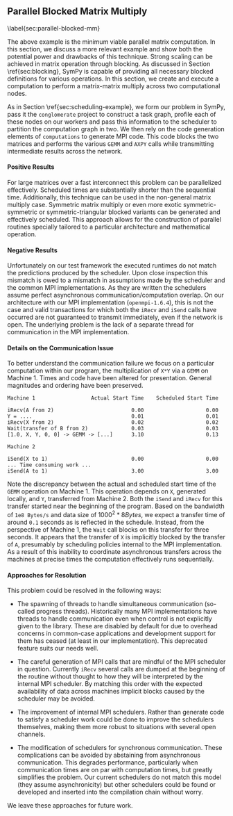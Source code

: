 
Parallel Blocked Matrix Multiply
--------------------------------

\label{sec:parallel-blocked-mm}

The above example is the minimum viable parallel matrix computation.  In this section, we discuss a more relevant example and show both the potential power and drawbacks of this technique.  Strong scaling can be achieved in matrix operation through blocking.  As discussed in Section \ref{sec:blocking}, SymPy is capable of providing all necessary blocked definitions for various operations.  In this section, we create and execute a computation to perform a matrix-matrix multiply across two computational nodes.

As in Section \ref{sec:scheduling-example}, we form our problem in SymPy, pass it the  `conglomerate` project to construct a task graph, profile each of these nodes on our workers and pass this information to the scheduler to partition the computation graph in two.  We then rely on the code generation elements of `computations` to generate MPI code.  This code blocks the two matrices and performs the various `GEMM` and `AXPY` calls while transmitting intermediate results across the network.


#### Positive Results

For large matrices over a fast interconnect this problem can be parallelized effectively.  Scheduled times are substantially shorter than the sequential time.  Additionally, this technique can be used in the non-general matrix multiply case.  Symmetric matrix multiply or even more exotic symmetric-symmetric or symmetric-triangular blocked variants can be generated and effectively scheduled.   This approach allows for the construction of parallel routines specially tailored to a particular architecture and mathematical operation.

#### Negative Results

Unfortunately on our test framework the executed runtimes do not match the predictions produced by the scheduler.  Upon close inspection this mismatch is owed to a mismatch in assumptions made by the scheduler and the common MPI implementations.  As they are written the schedulers assume perfect asynchronous communication/computation overlap.  On our architecture with our MPI implementation (`openmpi-1.6.4`), this is not the case and valid transactions for which both the `iRecv` and `iSend` calls have occurred are not guaranteed to transmit immediately, even if the network is open.  The underlying problem is the lack of a separate thread for communication in the MPI implementation.

#### Details on the Communication Issue

To better understand the communication failure we focus on a particular computation within our program, the multiplication of `X*Y` via a `GEMM` on Machine 1.  Times and code have been altered for presentation.  General magnitudes and ordering have been preserved.

    Machine 1                  Actual Start Time    Scheduled Start Time

    iRecv(A from 2)                         0.00                    0.00
    Y = ....                                0.01                    0.01
    iRecv(X from 2)                         0.02                    0.02
    Wait(transfer of B from 2)              0.03                    0.03
    [1.0, X, Y, 0, 0] -> GEMM -> [...]      3.10                    0.13

    Machine 2

    iSend(X to 1)                           0.00                    0.00
    ... Time consuming work ...
    iSend(A to 1)                           3.00                    3.00

Note the discrepancy between the actual and scheduled start time of the `GEMM` operation on Machine 1.  This operation depends on `X`, generated locally, and `Y`, transferred from Machine 2.  Both the `iSend` and `iRecv` for this transfer started near the beginning of the program.  Based on the bandwidth of `1e8 Bytes/s` and data size of $1000^2*8 Bytes$, we expect a transfer time of around `0.1` seconds as is reflected in the schedule.  Instead, from the perspective of Machine 1, the `Wait` call blocks on this transfer for three seconds.  It appears that the transfer of `X` is implicitly blocked by the transfer of `A`, presumably by scheduling policies internal to the MPI implementation.  As a result of this inability to coordinate asynchronous transfers across the machines at precise times the computation effectively runs sequentially.

#### Approaches for Resolution

This problem could be resolved in the following ways: 

*   The spawning of threads to handle simultaneous communication (so-called progress threads).  Historically many MPI implementations have threads to handle communication even when control is not explicitly given to the library.  These are disabled by default for due to overhead concerns in common-case applications and development support for them has ceased (at least in our implementation).  This deprecated feature suits our needs well.

*   The careful generation of MPI calls that are mindful of the MPI scheduler in question.  Currently `iRecv` several calls are dumped at the beginning of the routine without thought to how they will be interpreted by the internal MPI scheduler.  By matching this order with the expected availability of data across machines implicit blocks caused by the scheduler may be avoided.

*   The improvement of internal MPI schedulers.  Rather than generate code to satisfy a scheduler work could be done to improve the schedulers themselves, making them more robust to situations with several open channels.

*   The modification of schedulers for synchronous communication.  These complications can be avoided by abstaining from asynchronous communication.  This degrades performance, particularly when communication times are on par with computation times, but greatly simplifies the problem.  Our current schedulers do not match this model (they assume asynchronicity) but other schedulers could be found or developed and inserted into the compilation chain without worry.

We leave these approaches for future work.
